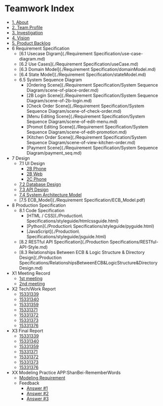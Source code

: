 # Teamwork Index

- [1. About](./about.md)
- [2. Team Profile](./teamProfile.md)
- [3. Investigation](./investigation.md)
- [4. Vision](./vision.md)
- [5. Product Backlog](./backlog.md)
- 6 Requirement Specification
  - [6.1 Usecase Digram](./Requirement Specification/use-case-diagram.md)
  - [6.2 Use Cases](./Requirement Specification/useCase.md)
  - [6.3 Domain Model](./Requirement Specification/domainModel.md)
  - [6.4 State Model](./Requirement Specification/stateModel.md)
  - 6.5 System Sequence Diagram
    - [Ordering Scene](./Requirement Specification/System Sequence Diagram/scene-of-place-order.md)
    - [2B Login Scene](./Requirement Specification/System Sequence Diagram/scene-of-2b-login.md)
    - [Check Order Scene](./Requirement Specification/System Sequence Diagram/scene-of-check-order.md)
    - [Menu Editing Scene](./Requirement Specification/System Sequence Diagram/scene-of-edit-menu.md)
    - [Promot Editing Scene](./Requirement Specification/System Sequence Diagram/scene-of-edit-promotion.md)
    - [Kitchen Order Scene](./Requirement Specification/System Sequence Diagram/scene-of-view-kitchen-order.md)
    - [Payment Scene](./Requirement Specification/System Sequence Diagram/payment_seq.md)
- 7 Design
  - 7.1 UI Design
    - [2B Phone](./Design/OrderEase-2B-Phone/index.html)
    - [2B Web](./Design/OrderEase-2B-Web/index.html)
    - [2C Phone](./Design/OrderEase-2C-Phone/index.html)
  - [7.2 Database Design](./Design/databaseDesign.md)
  - [7.3 API Design](./Design/API-Swagger-Preview/index.html)
  - [7.4 System Architecture Model](./Design/SystemArchitectureDigram.md)
  - [7.5 ECB_Model](./Requirement Specification/ECB_Model.pdf)
- 8 Production Specification
  - 8.1 Code Specification
    - [HTML / CSS](./Production\ Specifications/styleguide/htmlcssguide.html)
    - [Python](./Production\ Specifications/styleguide/pyguide.html)
    - [JavaScript](./Production\ Specifications/styleguide/jsguide.html)
  - [8.2 RESTful API Specification](./Production Specifications/RESTful-API-Style.md)
  - [8.3 Relationships Between ECB & Logic Structure & Directory Design](./Production Specifications/RelationshipsBetweenECB&LogicStructure&DirectoryDesign.md)
- X1 Meeting Record
  - [1st meeting](./meeting/inception.md)
  - [2nd meeting](./meeting/2nd-meeting.md)
- X2 Tech/Work Report
  - [15331339]()
  - [15331340]()
  - [15331359](./TechWorkReport/15331359-产品经理.md)
  - [15331371]()
  - [15331372]()
  - [15331373]()
  - [15331376]()
- X3 Final Report
  - [15331339](./FinalReport/FinalReport-15331339.pdf)
  - [15331340](./FinalReport/15331340-前端工程师.md)
  - [15331359](./FinalReport/15331359.md)
  - [15331371](./FinalReport/15331371.md)
  - [15331372](./FinalReport/15331372.md)
  - [15331373](./FinalReport/15331373.md)
  - [15331376](./FinalReport/15331376.md)
- XX Modeling Practice
  APP:ShanBei-RememberWords
  - [Modeling Requirement](./ModelingPractice/ShanBay_RememberWord_V1.md)
  - Feedback
    - [Answer #1](./ModelingPractice/answerAndFeedback.md)
    - [Answer #2](./ModelingPractice/answerAndFeedback2.md)
    - [Answer #3](./ModelingPractice/answerAndFeedback3.md)


